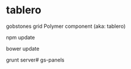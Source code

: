 # tablero
gobstones grid Polymer component (aka: tablero)

npm update

bower update

grunt server# gs-panels
